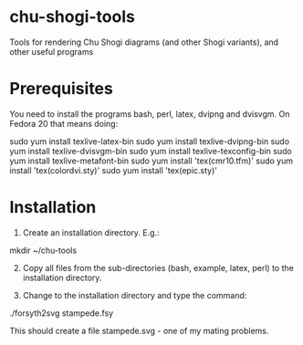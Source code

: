 chu-shogi-tools
===============

Tools for rendering Chu Shogi diagrams (and other Shogi variants), and other useful programs

Prerequisites
=============

You need to install the programs bash, perl, latex, dvipng and dvisvgm. On Fedora 20 that means doing:

sudo yum install texlive-latex-bin
sudo yum install texlive-dvipng-bin
sudo yum install texlive-dvisvgm-bin
sudo yum install texlive-texconfig-bin
sudo yum install texlive-metafont-bin
sudo yum install 'tex(cmr10.tfm)'
sudo yum install 'tex(colordvi.sty)'
sudo yum install 'tex(epic.sty)'

Installation
============

1) Create an installation directory. E.g.:

mkdir ~/chu-tools

2) Copy all files from the sub-directories (bash, example, latex, perl) to the installation directory.

3) Change to the installation directory and type the command:

./forsyth2svg stampede.fsy

This should create a file stampede.svg - one of my mating problems.


